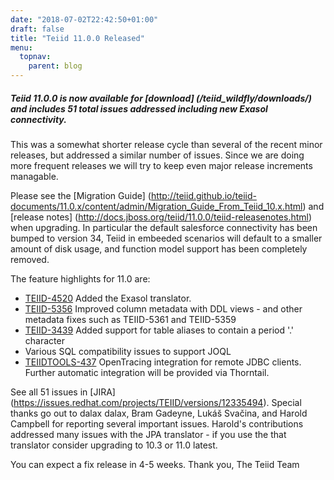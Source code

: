 ```yaml
---
date: "2018-07-02T22:42:50+01:00"
draft: false
title: "Teiid 11.0.0 Released"
menu:
  topnav:
    parent: blog
---
```


##### Teiid 11.0.0 is now available for [download] (/teiid_wildfly/downloads/) and includes 51 total issues addressed including new Exasol connectivity.

<!--more-->

This was a somewhat shorter release cycle than several of the recent minor releases, but addressed a similar number of issues.  Since we are doing more frequent releases we will try to keep even major release increments managable.

Please see the [Migration Guide] (http://teiid.github.io/teiid-documents/11.0.x/content/admin/Migration_Guide_From_Teiid_10.x.html) and [release notes] (http://docs.jboss.org/teiid/11.0.0/teiid-releasenotes.html) when upgrading.  In particular the default salesforce connectivity has been bumped to version 34, Teiid in embeeded scenarios will default to a smaller amount of disk usage, and function model support has been completely removed.

The feature highlights for 11.0 are:

<ul>
  <li><a href="https://issues.redhat.com/browse/TEIID-4520">TEIID-4520</a> Added the Exasol translator.</li>
  <li><a href="https://issues.redhat.com/browse/TEIID-5356">TEIID-5356</a> Improved column metadata with DDL views - and other metadata fixes such as TEIID-5361 and TEIID-5359</li>
  <li><a href="https://issues.redhat.com/browse/TEIID-3439">TEIID-3439</a> Added support for table aliases to contain a period '.' character</li>
  <li>Various SQL compatibility issues to support <a link="https://www.jooq.org">JOQL</a></li>
  <li><a href="https://issues.redhat.com/browse/TEIIDTOOLS-437">TEIIDTOOLS-437</a> OpenTracing integration for remote JDBC clients.  Further automatic integration will be provided via Thorntail.</li>
</ul>

See all 51 issues in [JIRA] (https://issues.redhat.com/projects/TEIID/versions/12335494).  Special thanks go out to dalax dalax, Bram Gadeyne, Lukáš Svačina, and Harold Campbell for reporting several important issues.  Harold's contributions addressed many issues with the JPA translator - if you use the that translator consider upgrading to 10.3 or 11.0 latest.

You can expect a fix release in 4-5 weeks. Thank you, The Teiid Team

